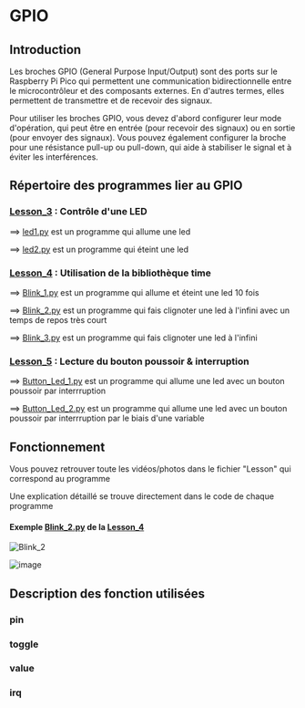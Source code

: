 # GPIO

## Introduction

Les broches GPIO (General Purpose Input/Output) sont des ports sur le Raspberry Pi Pico qui permettent une communication bidirectionnelle entre le microcontrôleur et des composants externes. En d'autres termes, elles permettent de transmettre et de recevoir des signaux.

Pour utiliser les broches GPIO, vous devez d'abord configurer leur mode d'opération, qui peut être en entrée (pour recevoir des signaux) ou en sortie (pour envoyer des signaux). Vous pouvez également configurer la broche pour une résistance pull-up ou pull-down, qui aide à stabiliser le signal et à éviter les interférences.

## Répertoire des programmes lier au GPIO

### [Lesson_3](Lesson_3) : Contrôle d'une LED 

  ==> [led1.py](Lesson_3/led1.py) est un programme qui allume une led
  
  ==> [led2.py](Lesson_3/led2.py) est un programme qui éteint une led
  

### [Lesson_4](Lesson_4) : Utilisation de la bibliothèque time 

==> [Blink_1.py](Lesson_4/Blink_1.py) est un programme qui allume et éteint une led 10 fois

==> [Blink_2.py](Lesson_4/Blink_2.py) est un programme qui fais clignoter une led à l'infini avec un temps de repos très court

==> [Blink_3.py](Lesson_4/Blink_3.py) est un programme qui fais clignoter une led à l'infini


### [Lesson_5](Lesson_5) : Lecture du bouton poussoir & interruption

==> [Button_Led_1.py](Lesson_5/Button_Led_1.py) est un programme qui allume une led avec un bouton poussoir par interrruption

==> [Button_Led_2.py](Lesson_5/Button_Led_2.py) est un programme qui allume une led avec un bouton poussoir par interrruption par le biais d'une variable


## Fonctionnement

Vous pouvez retrouver toute les vidéos/photos dans le fichier "Lesson" qui correspond au programme

Une explication détaillé se trouve directement dans le code de chaque programme

#### Exemple [Blink_2.py](Lesson_4/Blink_2.py) de la [Lesson_4](Lesson_4)
![Blink_2](https://user-images.githubusercontent.com/125505805/224541846-fb4c1db4-3126-4f0a-997c-0b854ab8b169.gif)

![image](https://user-images.githubusercontent.com/125505805/224542300-899dda4b-29ac-4a37-ac0e-d4362f426542.png)

## Description des fonction utilisées

### pin

### toggle

### value

### irq
